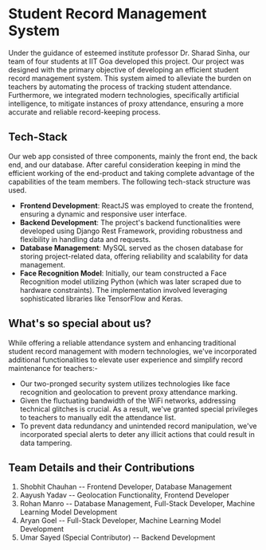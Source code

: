 # Student Record Management System 

Under the guidance of esteemed institute professor Dr. Sharad Sinha, our team of four students at IIT Goa developed this project. Our project was designed with the primary objective of developing an efficient student record management system. This system aimed to alleviate the burden on teachers by automating the process of tracking student attendance. Furthermore, we integrated modern technologies, specifically artificial intelligence, to mitigate instances of proxy attendance, ensuring a more accurate and reliable record-keeping process.

## Tech-Stack
Our web app consisted of three components, mainly the front end, the back end, and our database. After careful consideration keeping in mind the efficient working of the end-product and taking complete advantage of the capabilities of the team members. The following tech-stack structure was used. 

- **Frontend Development**: ReactJS was employed to create the frontend, ensuring a dynamic and responsive user interface.
- **Backend Development**: The project's backend functionalities were developed using Django Rest Framework, providing robustness and flexibility in handling data and requests.
- **Database Management**: MySQL served as the chosen database for storing project-related data, offering reliability and scalability for data management.
- **Face Recognition Model**: Initially, our team constructed a Face Recognition model utilizing Python (which was later scraped due to hardware constraints). The implementation involved leveraging sophisticated libraries like TensorFlow and Keras.

## What's so special about us?

While offering a reliable attendance system and enhancing traditional student record management with modern technologies, we've incorporated additional functionalities to elevate user experience and simplify record maintenance for teachers:-

- Our two-pronged security system utilizes technologies like face recognition and geolocation to prevent proxy attendance marking.
- Given the fluctuating bandwidth of the WiFi networks, addressing technical glitches is crucial. As a result, we've granted special privileges to teachers to manually edit the attendance list.
- To prevent data redundancy and unintended record manipulation, we've incorporated special alerts to deter any illicit actions that could result in data tampering.


## Team Details and their Contributions

1. Shobhit Chauhan -- Frontend Developer, Database Management
2. Aayush Yadav -- Geolocation Functionality, Frontend Developer
3. Rohan Manro -- Database Management, Full-Stack Developer, Machine Learning Model Development
4. Aryan Goel -- Full-Stack Developer, Machine Learning Model Development
5. Umar Sayed (Special Contributor) -- Backend Development



